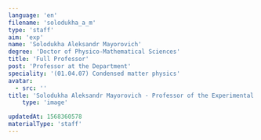 ```yaml
---
language: 'en'
filename: 'solodukha_a_m'
type: 'staff'
aim: 'exp'
name: 'Solodukha Aleksandr Mayorovich'
degree: 'Doctor of Physico-Mathematical Sciences'
title: 'Full Professor'
post: 'Professor at the Department'
speciality: '(01.04.07) Condensed matter physics'
avatar:
  - src: ''
title: 'Solodukha Aleksandr Mayorovich - Professor of the Experimental physics Department'
    type: 'image'

updatedAt: 1568360578
materialType: 'staff'
---
```


